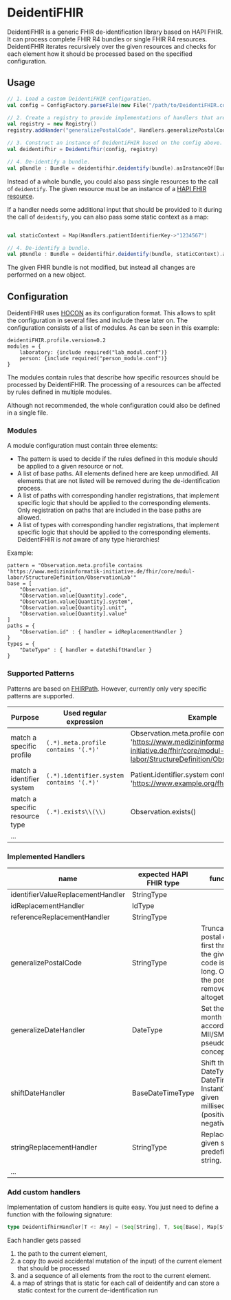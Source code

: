 # DeidentiFHIR
DeidentiFHIR is a generic FHIR de-identification library based on HAPI FHIR. It can process complete FHIR R4 bundles or single FHIR R4 resources.
DeidentiFHIR iterates recursively over the given resources and checks for each element how it should be processed based on the specified configuration. 

## Usage

```scala
// 1. Load a custom DeidentiFHIR configuration.
val config = ConfigFactory.parseFile(new File("/path/to/DeidentiFHIR.conf"))

// 2. Create a registry to provide implementations of handlers that are used in the config above.
val registry = new Registry()
registry.addHander("generalizePostalCode", Handlers.generalizePostalCode)

// 3. Construct an instance of DeidentiFHIR based on the config above.
val deidentifhir = Deidentifhir(config, registry)

// 4. De-identify a bundle.
val pBundle : Bundle = deidentifhir.deidentify(bundle).asInstanceOf[Bundle]
```

Instead of a whole bundle, you could also pass single resources to the call of `deidentify`. The given resource must be an instance of a [HAPI FHIR resource](https://hapifhir.io/hapi-fhir/apidocs/hapi-fhir-structures-r4/org/hl7/fhir/r4/model/Resource.html). 

If a handler needs some additional input that should be provided to it during the call of `deidentify`, you can also pass some static context as a map: 

```scala

val staticContext = Map(Handlers.patientIdentifierKey->"1234567")

// 4. De-identify a bundle.
val pBundle : Bundle = deidentifhir.deidentify(bundle, staticContext).asInstanceOf[Bundle]
```

The given FHIR bundle is not modified, but instead all changes are performed on a new object.

## Configuration

DeidentiFHIR uses [HOCON](https://github.com/lightbend/config/blob/master/HOCON.md) as its configuration format. This allows to split the configuration in several files and include these later on. The configuration consists of a list of modules. As can be seen in this example:

```
deidentiFHIR.profile.version=0.2
modules = {
    laboratory: {include required("lab_modul.conf")}
    person: {include required("person_module.conf")}
}
```

The modules contain rules that describe how specific resources should be processed by DeidentiFHIR. The processing of a resources can be affected by rules defined in multiple modules.

Although not recommended, the whole configuration could also be defined in a single file.

### Modules

A module configuration must contain three elements:

* The pattern is used to decide if the rules defined in this module should be applied to a given resource or not.
* A list of base paths. All elements defined here are keep unmodified. All elements that are not listed will be removed during the de-identification process. 
* A list of paths with corresponding handler registrations, that implement specific logic that should be applied to the corresponding elements. Only registration on paths that are included in the base paths are allowed.
* A list of types with corresponding handler registrations, that implement specific logic that should be applied to the corresponding elements. DeidentiFHIR is _not_ aware of any type hierarchies!

Example:

```
pattern = "Observation.meta.profile contains 'https://www.medizininformatik-initiative.de/fhir/core/modul-labor/StructureDefinition/ObservationLab'"
base = [
    "Observation.id",
    "Observation.value[Quantity].code",
    "Observation.value[Quantity].system",
    "Observation.value[Quantity].unit",
    "Observation.value[Quantity].value"
]
paths = {
    "Observation.id" : { handler = idReplacementHandler }
}
types = {
    "DateType" : { handler = dateShiftHandler }
}
```

### Supported Patterns

Patterns are based on [FHIRPath](https://hl7.org/fhirpath/). However, currently only very specific patterns are supported.

| Purpose                        | Used regular expression             | Example                                                                                                                                  |
|--------------------------------|-------------------------------------|------------------------------------------------------------------------------------------------------------------------------------------|
| match a specific profile       | `(.*).meta.profile contains '(.*)'` | Observation.meta.profile contains 'https://www.medizininformatik-initiative.de/fhir/core/modul-labor/StructureDefinition/ObservationLab' |
| match a identifier system      | `(.*).identifier.system contains '(.*)'` | Patient.identifier.system contains 'https://www.example.org/fhir/sid/patienten' |
| match a specific resource type | `(.*).exists\\(\\)`                 | Observation.exists()                                                                                                                     |
| ...                            |                                     |                                                                                                                                          |

### Implemented Handlers

| name                              | expected HAPI FHIR type | functionality                                                                                                                                        |
|-----------------------------------|-------------------------|------------------------------------------------------------------------------------------------------------------------------------------------------|
| identifierValueReplacementHandler | StringType              |                                                                                                                                                      |
| idReplacementHandler              | IdType                  |                                                                                                                                                      |
| referenceReplacementHandler       | StringType              |                                                                                                                                                      |
| generalizePostalCode              | StringType              | Truncates the postal code to the first three digits, if the given postal code is five digits long. Otherwise, the postal code is removed altogether. |
| generalizeDateHandler             | DateType                | Set the day of the month to the 15th according to the MII/SMITH pseudonymization concept.                                                            |
| shiftDateHandler                  | BaseDateTimeType        | Shift the DateType, DateTimeType or InstantType by given milliseconds (positive or negative value).                                                  |
| stringReplacementHandler          | StringType              | Replaces the given string with a predefined static string.                                                                                           |
| ...                               |                         |                                                                                                                                                      |                          |                                                                                                                                                      |
### Add custom handlers

Implementation of custom handlers is quite easy. You just need to define a function with the following signature:

```scala
type DeidentifhirHandler[T <: Any] = (Seq[String], T, Seq[Base], Map[String, String]) => T
```

Each handler gets passed
1. the path to the current element,
2. a copy (to avoid accidental mutation of the input) of the current element that should be processed 
3. and a sequence of all elements from the root to the current element.
4. a map of strings that is static for each call of deidentify and can store a static context for the current de-identification run
